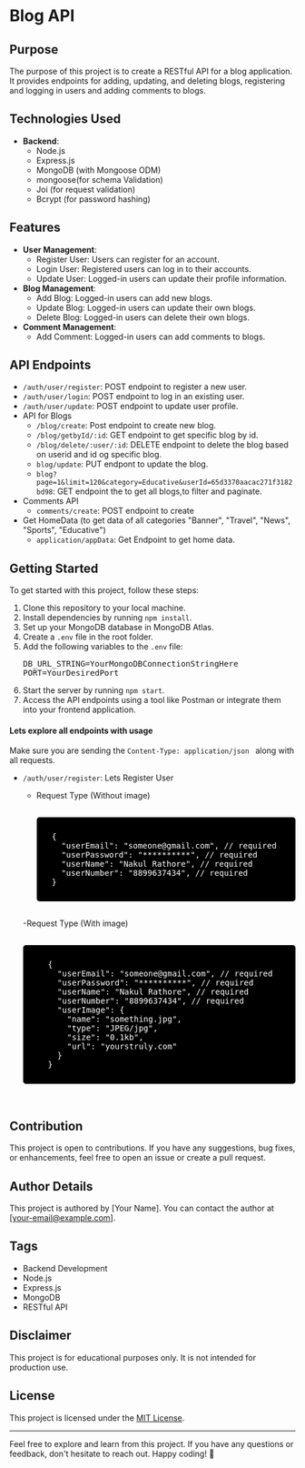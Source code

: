 # Blog API

## Purpose

The purpose of this project is to create a RESTful API for a blog application. It provides endpoints for adding, updating, and deleting blogs, registering and logging in users and adding comments to blogs.

## Technologies Used

- **Backend**:
  - Node.js
  - Express.js
  - MongoDB (with Mongoose ODM)
  - mongoose(for schema Validation)
  - Joi (for request validation)
  - Bcrypt (for password hashing)

## Features

- **User Management**:
  - Register User: Users can register for an account.
  - Login User: Registered users can log in to their accounts.
  - Update User: Logged-in users can update their profile information.
- **Blog Management**:
  - Add Blog: Logged-in users can add new blogs.
  - Update Blog: Logged-in users can update their own blogs.
  - Delete Blog: Logged-in users can delete their own blogs.
- **Comment Management**:
  - Add Comment: Logged-in users can add comments to blogs.

## API Endpoints

- `/auth/user/register`: POST endpoint to register a new user.
- `/auth/user/login`: POST endpoint to log in an existing user.
- `/auth/user/update`: POST endpoint to update user profile.
- API for Blogs
  - `/blog/create`: Post endpoint to create new blog.
  - `/blog/getbyId/:id`: GET endpoint to get specific blog by id.
  - `/blog/delete/:user/:id`: DELETE endpoint to delete the blog based on userid and id og specific blog.
  - `blog/update`: PUT endpont to update the blog.
  - `blog?page=1&limit=120&category=Educative&userId=65d3370aacac271f3182bd98`: GET endpoint the to get all blogs,to filter and paginate.
- Comments API
  - `comments/create`: POST endpoint to create
- Get HomeData (to get data of all categories "Banner", "Travel", "News", "Sports", "Educative")
  - `application/appData`: Get Endpoint to get home data.

## Getting Started

To get started with this project, follow these steps:

1. Clone this repository to your local machine.
2. Install dependencies by running `npm install`.
3. Set up your MongoDB database in MongoDB Atlas.
4. Create a `.env` file in the root folder.
5. Add the following variables to the `.env` file:
   <div>
   <pre >
   DB_URL_STRING=YourMongoDBConnectionStringHere
   PORT=YourDesiredPort
   </pre>
   </div>
6. Start the server by running `npm start`.
7. Access the API endpoints using a tool like Postman or integrate them into your frontend application.

#### Lets explore all endpoints with usage

Make sure you are sending the `Content-Type: application/json ` along with all requests.

- `/auth/user/register`: Lets Register User
  - Request Type (Without image)
    <pre>
      <div style="background-color: #000000; color: #ffffff; padding: 10px; border-radius: 5px;">
      {
        "userEmail": "someone@gmail.com", // required
        "userPassword": "**********", // required
        "userName": "Nakul Rathore", // required
        "userNumber": "8899637434", // required
      }
      </div>
    </pre>

  -Request Type (With image)
    <pre>
      <div style="background-color: #000000; color: #ffffff; padding: 10px; border-radius: 5px;">
      {
        "userEmail": "someone@gmail.com", // required
        "userPassword": "**********", // required
        "userName": "Nakul Rathore", // required
        "userNumber": "8899637434", // required
        "userImage": {
          "name": "something.jpg",
          "type": "JPEG/jpg",
          "size": "0.1kb",
          "url": "yourstruly.com"
        }
      }
      </div>
    </pre>

## Contribution

This project is open to contributions. If you have any suggestions, bug fixes, or enhancements, feel free to open an issue or create a pull request.

## Author Details

This project is authored by [Your Name]. You can contact the author at [your-email@example.com].

## Tags

- Backend Development
- Node.js
- Express.js
- MongoDB
- RESTful API

## Disclaimer

This project is for educational purposes only. It is not intended for production use.

## License

This project is licensed under the [MIT License](LICENSE).

---

Feel free to explore and learn from this project. If you have any questions or feedback, don't hesitate to reach out. Happy coding! 🚀
